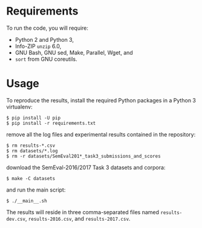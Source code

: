 # Requirements

To run the code, you will require:

- Python 2 and Python 3,
- Info-ZIP `unzip` 6.0,
- GNU Bash, GNU sed, Make, Parallel, Wget, and
- `sort` from GNU coreutils.

# Usage

To reproduce the results, install the required Python packages in a Python 3
virtualenv:

    $ pip install -U pip
    $ pip install -r requirements.txt

remove all the log files and experimental results contained in the repository:

    $ rm results-*.csv
    $ rm datasets/*.log
    $ rm -r datasets/SemEval201*_task3_submissions_and_scores

download the SemEval-2016/2017 Task 3 datasets and corpora:

    $ make -C datasets

and run the main script:

    $ ./__main__.sh

The results will reside in three comma-separated files named
`results-dev.csv`, `results-2016.csv`, and `results-2017.csv`.
